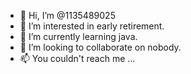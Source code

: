 - 👋 Hi, I’m @1135489025
- 👀 I’m interested in early retirement.
- 🌱 I’m currently learning java.
- 💞️ I’m looking to collaborate on nobody.
- 📫 You couldn't reach me ...

